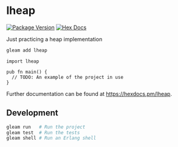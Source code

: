# lheap

[![Package Version](https://img.shields.io/hexpm/v/lheap)](https://hex.pm/packages/lheap)
[![Hex Docs](https://img.shields.io/badge/hex-docs-ffaff3)](https://hexdocs.pm/lheap/)

Just practicing a heap implementation

```sh
gleam add lheap
```
```gleam
import lheap

pub fn main() {
  // TODO: An example of the project in use
}
```

Further documentation can be found at <https://hexdocs.pm/lheap>.

## Development

```sh
gleam run   # Run the project
gleam test  # Run the tests
gleam shell # Run an Erlang shell
```
